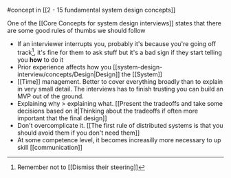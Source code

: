 #concept in [[2 - 15 fundamental system design concepts]]

One of the [[Core Concepts for system design interviews]] states that there are some good rules of thumbs we should follow

- If an interviewer interrupts you, probably it's because you're going off track[^1], it's fine for them to ask stuff but it's a bad sign if they start telling you **how** to do it
- Prior experience affects how you [[system-design-interview/concepts/Design|Design]] the [[System]]
- [[Time]] management. Better to cover everything broadly than to explain in very small detail. The interviews has to finish trusting you can build an MVP out of the ground.
- Explaining why > explaining what. [[Present the tradeoffs and take some decisions based on it|Thinking about the tradeoffs if often more important that the final design]]
- Don't overcomplicate it. [[The first rule of distributed systems is that you should avoid them if you don't need them]]
- At some competence level, it becomes increasilly more necessary to up skill [[communication]]

[^1]: Remember not to [[Dismiss their steering]]
